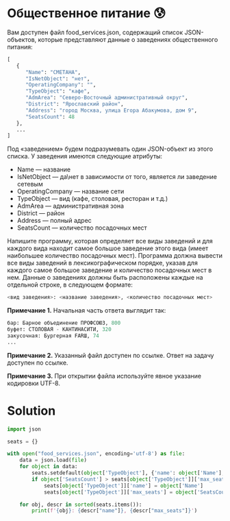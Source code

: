 # Общественное питание 😰

Вам доступен файл food_services.json, содержащий список JSON-объектов, которые представляют данные о заведениях
общественного питания:

```python
[
   {
      "Name": "СМЕТАНА",
      "IsNetObject": "нет",
      "OperatingCompany": "",
      "TypeObject": "кафе",
      "AdmArea": "Северо-Восточный административный округ",
      "District": "Ярославский район",
      "Address": "город Москва, улица Егора Абакумова, дом 9",
      "SeatsCount": 48
   },
   ...
]
```

Под «заведением» будем подразумевать один JSON-объект из этого списка. У заведения имеются следующие атрибуты:

* Name — название
* IsNetObject — да\нет в зависимости от того, является ли заведение сетевым
* OperatingCompany — название сети
* TypeObject — вид (кафе, столовая, ресторан и т.д.)
* AdmArea — административная зона
* District — район
* Address — полный адрес
* SeatsCount — количество посадочных мест

Напишите программу, которая определяет все виды заведений и для каждого вида находит самое большое заведение этого
вида (имеет наибольшее количество посадочных мест). Программа должна вывести все виды заведений в лексикографическом
порядке, указав для каждого самое большое заведение и количество посадочных мест в нем. Данные о заведениях должны быть
расположены каждые на отдельной строке, в следующем формате:

```python
<вид заведения>: <название заведения>, <количество посадочных мест>
```

**Примечание 1.** Начальная часть ответа выглядит так:

```python
бар: Барное объединение ПРОФСОЮЗ, 800
буфет: СТОЛОВАЯ - КАНТИНАСИТИ, 320
закусочная: Бургерная FARШ, 74
...
```

**Примечание 2.** Указанный файл доступен по ссылке. Ответ на задачу доступен по ссылке.

**Примечание 3.** При открытии файла используйте явное указание кодировки UTF-8.

# Solution

```python
import json

seats = {}

with open("food_services.json", encoding='utf-8') as file:
    data = json.load(file)
    for object in data:
        seats.setdefault(object['TypeObject'], {'name': object['Name'], 'max_seats': object['SeatsCount']})
        if object['SeatsCount'] > seats[object['TypeObject']]['max_seats']:
            seats[object['TypeObject']]['name'] = object['Name']
            seats[object['TypeObject']]['max_seats'] = object['SeatsCount']

    for obj, descr in sorted(seats.items()):
        print(f'{obj}: {descr["name"]}, {descr["max_seats"]}')
```